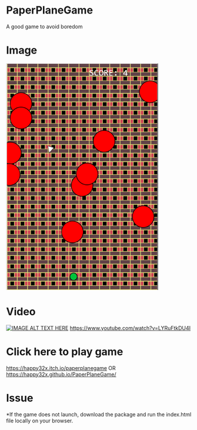 # PaperPlaneGame

A good game to avoid boredom

# Image

![alt text](https://raw.githubusercontent.com/happy32x/PaperPlaneGame/master/assets/img/preview.bmp)

# Video

[![IMAGE ALT TEXT HERE](https://img.youtube.com/vi/LYRuFtkDU4I/0.jpg)](https://www.youtube.com/watch?v=LYRuFtkDU4I)
https://www.youtube.com/watch?v=LYRuFtkDU4I

# Click here to play game
https://happy32x.itch.io/paperplanegame
OR
https://happy32x.github.io/PaperPlaneGame/

# Issue
*If the game does not launch, download the package and run the index.html file locally on your browser.
